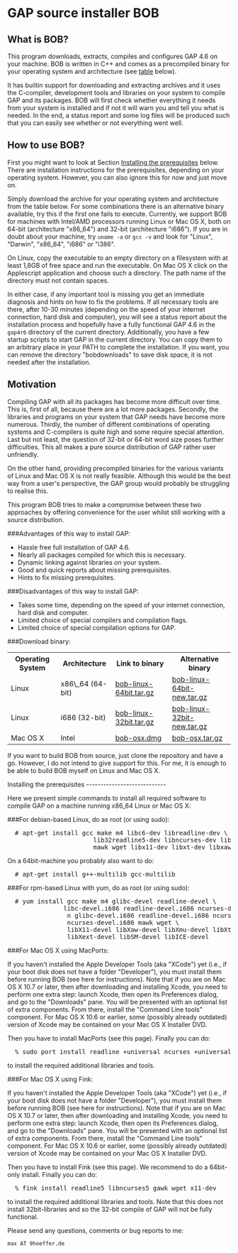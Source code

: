 GAP source installer BOB
========================

What is BOB?
------------

This program downloads, extracts, compiles and configures GAP 4.6 on
your machine. BOB is written in C++ and comes as a precompiled binary
for your operating system and architecture (see
[table](#downloadtab) below).

It has builtin support for downloading and extracting archives and it
uses the C-compiler, development tools and libraries on your system to
compile GAP and its packages. BOB will first check whether everything it
needs from your system is installed and if not it will warn you and tell
you what is needed. In the end, a status report and some log files will
be produced such that you can easily see whether or not everything went
well.

How to use BOB?
---------------

First you might want to look at Section [Installing the
prerequisites](#install) below. 
There are installation instructions for
the prerequisites, depending on your operating system. However, you can
also ignore this for now and just move on.

Simply download the archive for your operating system and architecture
from the table below. For some combinations there is an alternative
binary available, try this if the first one fails to execute. Currently,
we support BOB for machines with Intel/AMD processors running Linux
or Mac OS X, both on 64-bit (architecture "x86\_64") and 32-bit
(architecture "i686"). If you are in doubt about your machine, try
`uname -a` or `gcc -v` and look for "Linux", "Darwin", "x86\_64", "i686"
or "i386".

On Linux, copy the executable to an empty directory on a filesystem with
at least 1,8GB of free space and run the executable. On Mac OS X click
on the Applescript application and choose such a directory. The path
name of the directory must not contain spaces.

In either case, if any important tool is missing you get an immediate
diagnosis and hints on how to fix the problems. If all necessary tools
are there, after 10-30 minutes (depending on the speed of your internet
connection, hard disk and computer), you will see a status report about
the installation process and hopefully have a fully functional GAP
4.6 in the `gap4r6` directory of the current directory. Additionally,
you have a few startup scripts to start GAP in the current directory.
You can copy them to an arbitrary place in your PATH to complete the
installation. If you want, you can remove the directory "bobdownloads"
to save disk space, it is not needed after the installation.

Motivation
----------

Compiling GAP with all its packages has become more difficult over
time. This is, first of all, because there are a lot more packages.
Secondly, the libraries and programs on your system that GAP needs have
become more numerous. Thirdly, the number of different combinations
of operating systems and C-compilers is quite high and some require
special attention. Last but not least, the question of 32-bit or 64-bit
word size poses further difficulties. This all makes a pure source
distribution of GAP rather user unfriendly.

On the other hand, providing precompiled binaries for the various
variants of Linux and Mac OS X is not really feasible. Although this
would be the best way from a user's perspective, the GAP group would
probably be struggling to realise this.

This program BOB tries to make a compromise between these two approaches
by offering convenience for the user whilst still working with a source
distribution.

###Advantages of this way to install GAP:

 * Hassle free full installation of GAP 4.6.
 * Nearly all packages compiled for which this is necessary.
 * Dynamic linking against libraries on your system.
 * Good and quick reports about missing prerequisites.
 * Hints to fix missing prerequisites.

###Disadvantages of this way to install GAP:

 * Takes some time, depending on the speed of your internet connection,
   hard disk and computer.
 * Limited choice of special compilers and compilation flags.
 * Limited choice of special compilation options for GAP.

<a name="downloadtab"/>
###Download binary:

<table>
<tr>
<th>Operating System</th>
<th>Architecture</th>
<th>Link to binary</th>
<th>Alternative binary</th>
</tr>
<tr>
<td>Linux</td>
<td>x86\_64 (64-bit)</td>
<td><a href="http://neunhoef.github.io/bob/bob-linux-64bit.tar.gz">
    bob-linux-64bit.tar.gz</a></td>
<td><a href="http://neunhoef.github.io/bob/bob-linux-64bit-new.tar.gz">
    bob-linux-64bit-new.tar.gz</a></td>
</tr>
<tr>
<td>Linux</td>
<td>i686 (32-bit)</td>
<td><a href="http://neunhoef.github.io/bob/bob-linux-32bit.tar.gz">
    bob-linux-32bit.tar.gz</a></td>
<td><a href="http://neunhoef.github.io/bob/bob-linux-32bit-new.tar.gz">
    bob-linux-32bit-new.tar.gz</a></td>
</tr>
<tr>
<td>Mac OS X</td>
<td>Intel</td>
<td><a href="http://neunhoef.github.io/bob/bob-osx.dmg">
    bob-osx.dmg</a></td>
<td><a href="http://neunhoef.github.com/bob/bob-osx.tar.gz">
    bob-osx.tar.gz</a></td>
</tr>
</table>

If you want to build BOB from source, just clone the repository and
have a go. However, I do not intend to give support for this. For me, it
is enough to be able to build BOB myself on Linux and Mac OS X.

<a name="install"/>
Installing the prerequisites
----------------------------

Here we present simple commands to install all required software to
compile GAP on a machine running x86\_64 Linux or Mac OS X:

###For debian-based Linux, do as root (or using sudo):

<pre>
  # apt-get install gcc make m4 libc6-dev libreadline-dev \
                       lib32readline5-dev libncurses-dev lib32ncurses5-dev 
                       mawk wget libx11-dev libxt-dev libxaw7-dev
</pre>

On a 64bit-machine you probably also want to do:

<pre>
  # apt-get install g++-multilib gcc-multilib
</pre>

###For rpm-based Linux with yum, do as root (or using sudo):

<pre>
  # yum install gcc make m4 glibc-devel readline-devel \
               libc-devel.i686 readline-devel.i686 ncurses-devel \
                n glibc-devel.i686 readline-devel.i686 ncurses-devel \
                ncurses-devel.i686 mawk wget \
                libX11-devel libXaw-devel libXmu-devel libXt-devel \
                libXext-devel libSM-devel libICE-devel
</pre>

###For Mac OS X using MacPorts:

If you haven't installed the Apple Developer Tools (aka "XCode") yet
(i.e., if your boot disk does not have a folder "Developer"), you must
install them before running BOB (see here for instructions). Note
that if you are on Mac OS X 10.7 or later, then after downloading and
installing Xcode, you need to perform one extra step: launch Xcode, then
open its Preferences dialog, and go to the "Downloads" pane. You will be
presented with an optional list of extra components. From there, install
the "Command Line tools" component. For Mac OS X 10.6 or earlier, some
(possibly already outdated) version of Xcode may be contained on your
Mac OS X Installer DVD.

Then you have to install MacPorts (see this page). Finally you can do:

<pre>
  % sudo port install readline +universal ncurses +universal gawk wget xorg-libX11 xorg-libXaw
</pre>

to install the required additional libraries and tools.

###For Mac OS X using Fink:

If you haven't installed the Apple Developer Tools (aka "XCode") yet
(i.e., if your boot disk does not have a folder "Developer"), you must
install them before running BOB (see here for instructions). Note
that if you are on Mac OS X 10.7 or later, then after downloading and
installing Xcode, you need to perform one extra step: launch Xcode, then
open its Preferences dialog, and go to the "Downloads" pane. You will be
presented with an optional list of extra components. From there, install
the "Command Line tools" component. For Mac OS X 10.6 or earlier, some
(possibly already outdated) version of Xcode may be contained on your
Mac OS X Installer DVD.

Then you have to install Fink (see this page). We recommend to do a
64bit-only install. Finally you can do:

<pre>
  % fink install readline5 libncurses5 gawk wget x11-dev 
</pre>
to install the required additional libraries and tools. Note that this
does not install 32bit-libraries and so the 32-bit compile of GAP will
not be fully functional.

Please send any questions, comments or bug reports to me:
```
max AT 9hoeffer.de
```

